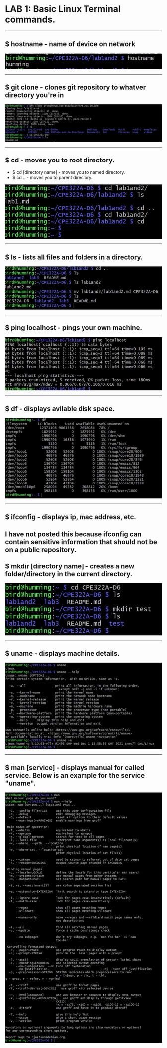 
# LAB 1: Basic Linux Terminal commands.  

---
## $ hostname - name of device on network  
![hostname](lab1_images/hostname.jpg)

---
## $ git clone - clones git repository to whatver directory you're in  
![git clone](lab1_images/gitclone.jpg)

---
## $ cd - moves you to root directory.
- $ cd [directory name] - moves you to named directory.  
- $ cd .. - moves you to parent directory. 
 
![cd](cd..ls.jpg)

---
## $ ls - lists all files and folders in a directory.  
![ls](ls_and_mv.jpg)

---
## $ ping localhost - pings your own machine.
![pinglocalhost.jpg](pinglocalhost.jpg)

---
## $ df - displays avilable disk space.
![df](df.jpg)

---
## $ ifconfig - displays ip, mac address, etc. 
I have not posted this because ifconfig can contain sensitive information that should not be on a public repository.
---
## $ mkdir [directory name] - creates a new folder/directory in the current directory. 
![mkdir](mkdir.jpg)

---
## $ uname - displays machine details.
![uname](uname.jpg)

---
## $ man [service] - displays manual for called service. Below is an example for the service "uname".
![man](man.jpg)
